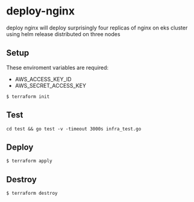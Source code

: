 # deploy-nginx
deploy nginx will deploy surprisingly four replicas of nginx on eks cluster using helm release distributed on three nodes

## Setup
These enviroment variables are required:

- AWS_ACCESS_KEY_ID
- AWS_SECRET_ACCESS_KEY

```
$ terraform init
```

## Test

```
cd test && go test -v -timeout 3000s infra_test.go
```

## Deploy 
```
$ terraform apply
```

## Destroy
```
$ terraform destroy
```